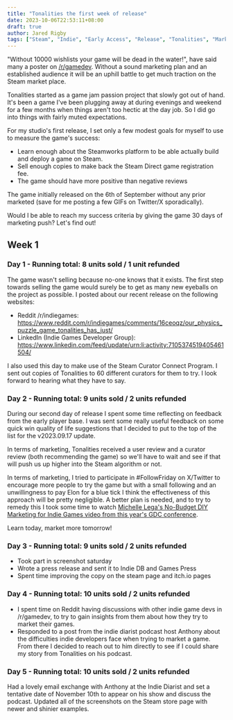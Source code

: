 ```yaml
---
title: "Tonalities the first week of release"
date: 2023-10-06T22:53:11+08:00
draft: true
author: Jared Rigby
tags: ["Steam", "Indie", "Early Access", "Release", "Tonalities", "Marketing"]
---
```


"Without 10000 wishlists your game will be dead in the water!", have said many a poster on [/r/gamedev](https://www.reddit.com/r/gamedev/). Without a sound marketing plan and an established audience it will be an uphill battle to get much traction on the Steam market place.

Tonalities started as a game jam passion project that slowly got out of hand. It's been a game I've been plugging away at during evenings and weekend for a few months when things aren't too hectic at the day job. So I did go into things with fairly muted expectations.

For my studio's first release, I set only a few modest goals for myself to use to measure the game's success:

- Learn enough about the Steamworks platform to be able actually build and deploy a game on Steam.
- Sell enough copies to make back the Steam Direct game registration fee.
- The game should have more positive than negative reviews

The game initially released on the 6th of September without any prior marketed (save for me posting a few GIFs on Twitter/X sporadically).

Would I be able to reach my success criteria by giving the game 30 days of marketing push? Let's find out!

## Week 1

### Day 1 - Running total: 8 units sold / 1 unit refunded

The game wasn't selling because no-one knows that it exists. The first step towards selling the game would surely be to get as many new eyeballs on the project as possible. I posted about our recent release on the following websites:

- Reddit /r/indiegames: https://www.reddit.com/r/indiegames/comments/16ceoqz/our_physics_puzzle_game_tonalities_has_just/
- LinkedIn (Indie Games Developer Group): https://www.linkedin.com/feed/update/urn:li:activity:7105374519405461504/

I also used this day to make use of the Steam Curator Connect Program. I sent out copies of Tonalities to 60 different curators for them to try. I look forward to hearing what they have to say.

### Day 2 - Running total: 9 units sold / 2 units refunded

During our second day of release I spent some time reflecting on feedback from the early player base. I was sent some really useful feedback on some quick win quality of life suggestions that I decided to put to the top of the list for the v2023.09.17 update.

In terms of marketing, Tonalities received a user review and a curator review (both recommending the game) so we'll have to wait and see if that will push us up higher into the Steam algorithm or not.

In terms of marketing, I tried to participate in #FollowFriday on X/Twitter to encourage more people to try the game but with a small following and an unwillingness to pay Elon for a blue tick I think the effectiveness of this approach will be pretty negligible. A better plan is needed, and to try to remedy this I took some time to watch [Michelle Lega's No-Budget DIY Marketing for Indie Games video from this year's GDC conference](https://www.youtube.com/watch?v=NWyZlGMysH8).

Learn today, market more tomorrow!

### Day 3 - Running total: 9 units sold / 2 units refunded

- Took part in screenshot saturday
- Wrote a press release and sent it to Indie DB and Games Press
- Spent time improving the copy on the steam page and itch.io pages

### Day 4 - Running total: 10 units sold / 2 units refunded

- I spent time on Reddit having discussions with other indie game devs in /r/gamedev, to try to gain insights from them about how they try to market their games.
- Responded to a post from the indie diarist podcast host Anthony about the difficulties indie developers face when trying to market a game. From there I decided to reach out to him directly to see if I could share my story from Tonalities on his podcast.

### Day 5 - Running total: 10 units sold / 2 units refunded

Had a lovely email exchange with Anthony at the Indie Diarist and set a tentative date of November 10th to appear on his show and discuss the podcast. Updated all of the screenshots on the Steam store page with newer and shinier examples.
